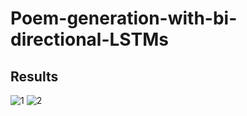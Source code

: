 # Poem-generation-with-bi-directional-LSTMs

## Results
![1](https://user-images.githubusercontent.com/67323988/100385973-261bc780-304a-11eb-9872-df35985af5d5.png)
![2](https://user-images.githubusercontent.com/67323988/100385977-29af4e80-304a-11eb-89ce-cc67288befc1.png)
